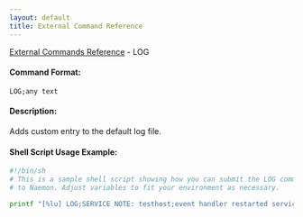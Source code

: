 ```yaml
---
layout: default
title: External Command Reference
---
```


<!--
************************************************
* AUTO GENERATED PAGE - USE ./update SCRIPT
************************************************
-->

<span class="glyphicon glyphicon-arrow-up"></span><a href="index.html"> External Commands Reference</a> - LOG<br>


#### Command Format:

`LOG;any text`

#### Description:

Adds custom entry to the default log file.

#### Shell Script Usage Example:

```sh
#!/bin/sh
# This is a sample shell script showing how you can submit the LOG command
# to Naemon. Adjust variables to fit your environment as necessary.

printf "[%lu] LOG;SERVICE NOTE: testhost;event handler restarted service successfully\n" `date +%s` > /var/lib/naemon/naemon.cmd
```



